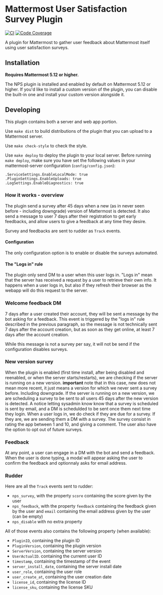 # Mattermost User Satisfaction Survey Plugin

[![CI](https://github.com/mattermost/mattermost-plugin-nps/actions/workflows/ci.yml/badge.svg?branch=master)](https://github.com/mattermost/mattermost-plugin-nps/actions/workflows/ci.yml)
[![Code Coverage](https://img.shields.io/codecov/c/github/mattermost/mattermost-plugin-nps/master.svg)](https://codecov.io/gh/mattermost/mattermost-plugin-nps)

A plugin for Mattermost to gather user feedback about Mattermost itself using user satisfaction surveys.

## Installation

__Requires Mattermost 5.12 or higher.__

The NPS plugin is installed and enabled by default on Mattermost 5.12 or higher. If you'd like to install a custom version of the plugin, you can disable the built-in one and install your custom version alongside it.

## Developing

This plugin contains both a server and web app portion.

Use `make dist` to build distributions of the plugin that you can upload to a Mattermost server.

Use `make check-style` to check the style.

Use `make deploy` to deploy the plugin to your local server. 
Before running `make deploy`, make sure you have set the following values in your mattermost-server configuration (`config/config.json`):

```
.ServiceSettings.EnableLocalMode: true
.PluginSettings.EnableUploads: true
.LogSettings.EnableDiagnostics: true
```

### How it works - overview

The plugin send a survey after 45 days when a new (as in never seen before - including downgrade) version of Mattermost is detected. It also send a message to user 7 days after their registration to get early feedbacks, and allow users to give a feedback at any time they desire.

Survey and feedbacks are sent to rudder as `Track` events.

#### Configuration

The only configuration option is to enable or disable the surveys automated.

#### The "Logs in" rule

The plugin only send DM to a user when this user logs in. "Logs in"  mean that the server has received a request by a user to retrieve their own info. It happens when a user logs in, but also if they refresh their browser as the webapp will do this request to the server. 

### Welcome feedback DM

7 days after a user created their account, they will be sent a message by the bot asking for a feedback. This event is triggered by the "logs in" rule described in the previous paragraph, so the message is not technically sent 7 days after the account creation, but as soon as they get online, at least 7 days after the account creation. 

While this message is not a survey per say, it will not be send if the configuration disables surveys.

### New version survey

When the plugin is enabled (first time install, after being disabled and reenabled, or when the server starts/restarts), we are checking if the server is running on a new version. **important** note that in this case, new does not mean more recent, it just means a version for which we never sent a survey before. Including downgrade.
If the server is running on a new version, we are scheduling a survey to be sent to all users 45 days after the new version is detected.
A notice letting sysadmin know know that a survey is scheduled is sent  by email, and a DM is schedulded to be sent once them next time they login.
When a user logs in, we do check if they are due for a survey. If they are, we are sending them a DM with a survey.
The survey consist in rating the app between 1 and 10, and giving a comment. The user also have the option to opt out of future surveys.

### Feedback

At any point, a user can engage in a DM with the bot and send a feedback. When the user is done typing, a modal will appear asking the user to confirm the feedback and optionnaly asks for email address.

### Rudder

Here are all the `Track` events sent to rudder:

- `nps_survey`, with the property `score` containing the score given by the user
- `nps_feedback`, with the property `feedback` containing the feedback given by the user and `email` containing the email address given by the user (can be empty)
- `nps_disable` with no extra property

All of those events also contains the following property (when available):

- `PluginID`, containing the plugin ID
- `PluginVersion`, containing the plugin version
- `ServerVersion`, containing the server version
- `UserActualID`. containing the curremt user ID
- `timestamp`, containing the timestamp of the event
- `server_install_date`, containing the server install date
- `user_role`, containing the user role
- `user_create_at`, containing the user creation date
- `license_id`, containing the license ID
- `license_sku`, containing the license SKU
